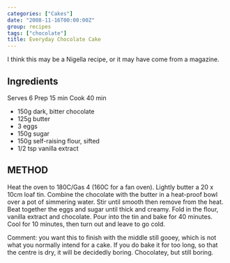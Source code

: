 ```yaml
---
categories: ["Cakes"]
date: "2008-11-16T00:00:00Z"
group: recipes
tags: ["chocolate"]
title: Everyday Chocolate Cake
---
```


I think this may be a Nigella recipe, or it may have come from a magazine.

## Ingredients

Serves 6
Prep 15 min
Cook 40 min

- 150g dark, bitter chocolate
- 125g butter
- 3 eggs
- 150g sugar
- 150g self-raising flour, sifted
- 1/2 tsp vanilla extract



## METHOD

Heat the oven to 180C/Gas 4 (160C for a fan oven). Lightly butter a 20 x 10cm loaf tin. Combine the chocolate with the butter in a heat-proof bowl over a pot of simmering water. Stir until smooth then remove from the heat. Beat together the eggs and sugar until thick and creamy. Fold in the flour, vanilla extract and chocolate. Pour into the tin and bake for 40 minutes. Cool for 10 minutes, then turn out and leave to go cold.

Comment: you want this to finish with the middle still gooey, which is not what you normally intend for a cake.  If you do bake it for too long, so that the centre is dry, it will be decidedly boring.  Chocolatey, but still boring.

